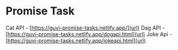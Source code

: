 # Promise Task
Cat API - [https://guvi-promise-tasks.netlify.app/](url)
Dag API - [https://guvi-promise-tasks.netlify.app/dogapi.html](url)
Joke Api - [https://guvi-promise-tasks.netlify.app/jokeapi.html](url)
